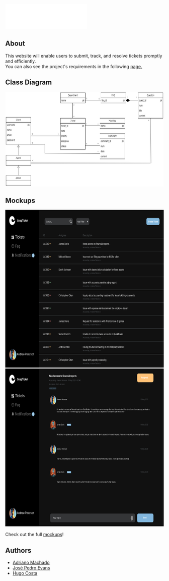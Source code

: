 <img src="docs\SnapTicket_logo.png" height="80">

## About
This website will enable users to submit, track, and resolve tickets promptly and efficiently. <br>
You can also see the project's requirements in the following <a href="https://web.fe.up.pt/~arestivo/page/courses/ltw/project/">page.</a>

## Class Diagram
<img src="docs\Database_uml.jpg" height="300">

## Mockups

<img src="docs\Mockup_Tickets.jpg" height="500"> <img src="docs\Mockup_Ticket.jpg" height="500">

Check out the full <a href="https://www.figma.com/file/uDBj08hPKx92RlbTRj0ScS/LTW---Ticket?node-id=0%3A1&t=4C9HZdWOnx5rpN5W-1">mockups</a>!

## Authors
- <a href="github.com/Adriano-7">Adriano Machado</a>
- <a href="github.com/Evans2424">José Pedro Evans</a>
- <a href="https://github.com/Hmgc2002">Hugo Costa</a>

